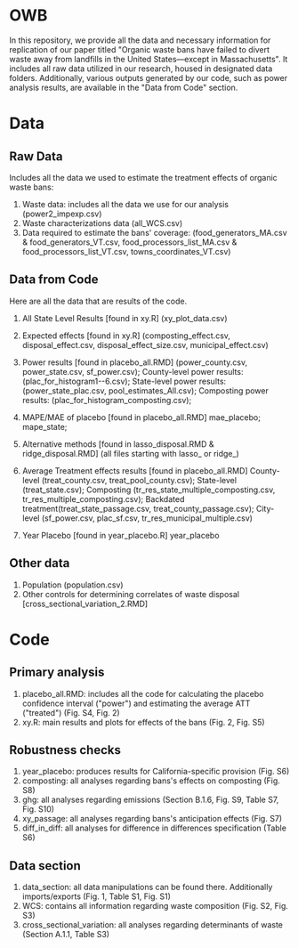 # OWB

In this repository, we provide all the data and necessary information for replication of our paper titled "Organic waste bans have failed to divert waste away from landfills in the United States—except in Massachusetts".  It includes all raw data utilized in our research, housed in designated data folders. Additionally, various outputs generated by our code, such as power analysis results, are available in the "Data from Code" section.

# Data 

## Raw Data 

Includes all the data we used to estimate the treatment effects of organic waste bans: 
1. Waste data: includes all the data we use for our analysis (power2_impexp.csv)
2. Waste characterizations data (all_WCS.csv)
3. Data required to estimate the bans' coverage: (food_generators_MA.csv & food_generators_VT.csv, food_processors_list_MA.csv & food_processors_list_VT.csv, towns_coordinates_VT.csv)

## Data from Code

Here are all the data that are results of the code. 

1. All State Level Results [found in xy.R] (xy_plot_data.csv)

2. Expected effects [found in xy.R] (composting_effect.csv, disposal_effect.csv, disposal_effect_size.csv, municipal_effect.csv)
   
3. Power results [found in placebo_all.RMD] (power_county.csv, power_state.csv, sf_power.csv);
   County-level power results: (plac_for_histogram1--6.csv);
   State-level power results: (power_state_plac.csv, pool_estimates_All.csv);
   Composting power results: (plac_for_histogram_composting.csv);
   

5. MAPE/MAE of placebo [found in placebo_all.RMD] 
   mae_placebo;
   mape_state;
   
6. Alternative methods [found in lasso_disposal.RMD & ridge_disposal.RMD] (all files starting with lasso_ or ridge_)

7. Average Treatment effects results [found in placebo_all.RMD] 
   County-level (treat_county.csv, treat_pool_county.csv);
   State-level (treat_state.csv);
   Composting (tr_res_state_multiple_composting.csv, tr_res_multiple_composting.csv);
   Backdated treatment(treat_state_passage.csv, treat_county_passage.csv);
   City-level (sf_power.csv, plac_sf.csv, tr_res_municipal_multiple.csv)

8. Year Placebo [found in year_placebo.R] 
   year_placebo

## Other data 
1. Population (population.csv)
2. Other controls for determining correlates of waste disposal [cross_sectional_variation_2.RMD]

# Code

## Primary analysis
1. placebo_all.RMD: includes all the code for calculating the placebo confidence interval ("power") and estimating the average ATT ("treated") (Fig. S4, Fig. 2)
2. xy.R: main results and plots for effects of the bans (Fig. 2, Fig. S5)
## Robustness checks
1. year_placebo: produces results for California-specific provision (Fig. S6)
2. composting: all analyses regarding bans's effects on composting (Fig. S8)
3. ghg: all analyses regarding emissions (Section B.1.6, Fig. S9, Table S7, Fig. S10)
4. xy_passage: all analyses regarding bans's anticipation effects (Fig. S7)
5. diff_in_diff: all analyses for difference in differences specification (Table S6)
## Data section
1. data_section: all data manipulations can be found there. Additionally imports/exports (Fig. 1, Table S1, Fig. S1)
2. WCS: contains all information regarding waste composition (Fig. S2, Fig. S3)
3. cross_sectional_variation: all analyses regarding determinants of waste (Section A.1.1, Table S3)

